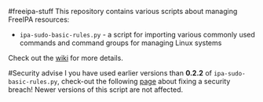 #freeipa-stuff
This repository contains various scripts about managing FreeIPA resources:

* ``ipa-sudo-basic-rules.py`` - a script for importing various commonly used commands and command groups for managing Linux systems

Check out the [wiki](https://github.com/stdevel/freeipa-stuff/wiki) for more details.

#Security advise
I you have used earlier versions than **0.2.2** of `ipa-sudo-basic-rules.py`, check-out the following [page](https://github.com/stdevel/freeipa-stuff/wiki/security-pre-022) about fixing a security breach! Newer versions of this script are not affected.
